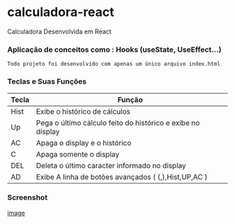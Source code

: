 # calculadora-react
Calculadora Desenvolvida em React

### Aplicação de conceitos como : Hooks (useState, UseEffect...)
`Todo projeto foi desenvolvido com apenas um único arquivo index.html`

### Teclas e Suas Funções

Tecla | Função
---- | -----
Hist | Exibe o histórico de cálculos
Up | Pega o último cálculo feito do histórico e exibe no display
AC | Apaga o display e o histórico
C | Apaga somente o display
DEL | Deleta o último caracter informado no display
AD | Exibe A linha de botões avançados ( (,),Hist,UP,AC )

### Screenshot

[image](https://user-images.githubusercontent.com/61895005/118493736-ce584200-b6f7-11eb-9ea0-7aa8642abd0a.png)

